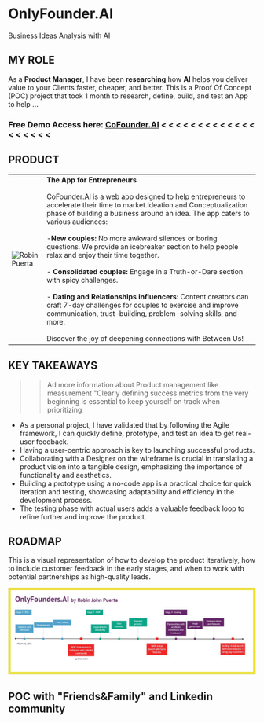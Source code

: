 # OnlyFounder.AI
Business Ideas Analysis with AI

## MY ROLE
As a **Product Manager**, I have been **researching** how **AI** helps you deliver value to your Clients faster, cheaper, and better. This is a Proof Of Concept (POC) project that took 1 month to research, define, build, and test an App to help ...

### Free Demo Access here: [CoFounder.AI](https://robinpuerta.bubbleapps.io/version-test/main)   < < < < < < < < < < < < < < < < < < <

## PRODUCT
|                                              |                                                                                                  |  
| -------------------------------------------------- | ----------------------------------------------------------------------------------------------------------- |
| <img src="https://github.com/robspuerta/betweenus/blob/main/Capture2%20(2).JPG" alt="Robin Puerta">            | **The App for Entrepreneurs**<br/><br/>CoFounder.AI is a web app designed to help entrepreneurs to accelerate their time to market.Ideation and Conceptualization phase of building a business around an idea. The app caters to various audiences:<br/><br/>-**New couples:** No more awkward silences or boring questions. We provide an icebreaker section to help people relax and enjoy their time together.<br/><br/>- **Consolidated couples:** Engage in a Truth-or-Dare section with spicy challenges.<br/><br/>- **Dating and Relationships influencers:** Content creators can craft 7-day challenges for couples to exercise and improve communication, trust-building, problem-solving skills, and more.<br/><br/>Discover the joy of deepening connections with Between Us!  |

## KEY TAKEAWAYS
>> Ad more information about Product management like measurement "Clearly defining success metrics from the very beginning is essential to keep yourself on track when prioritizing
- As a personal project, I have validated that by following the Agile framework, I can quickly define, prototype, and test an idea to get real-user feedback.
- Having a user-centric approach is key to launching successful products.
- Collaborating with a Designer on the wireframe is crucial in translating a product vision into a tangible design, emphasizing the importance of functionality and aesthetics.
- Building a prototype using a no-code app is a practical choice for quick iteration and testing, showcasing adaptability and efficiency in the development process.
- The testing phase with actual users adds a valuable feedback loop to refine further and improve the product.

## ROADMAP
This is a visual representation of how to develop the product iteratively, how to include customer feedback in the early stages, and when to work with potential partnerships as high-quality leads.

<img src="https://github.com/robspuerta/Project6_CoFounder.AI/blob/main/roadmap.JPG" alt="Robin Puerta">

## POC with "Friends&Family" and Linkedin community
